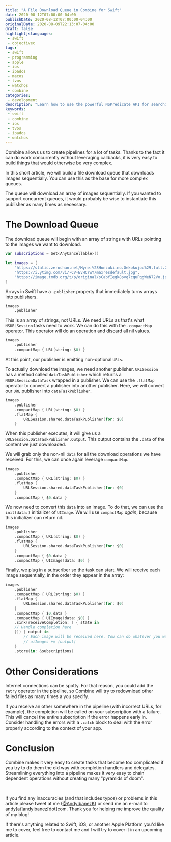 ```yaml
---
title: "A File Download Queue in Combine for Swift"
date: 2020-08-12T07:00:00-04:00
publishDate: 2020-08-12T07:00:00-04:00
originalDate: 2020-08-09T22:13:07-04:00
draft: false
highlightjslanguages:
 - swift
 - objectivec
tags:
 - swift
 - programming
 - apple
 - ios
 - ipados
 - macos
 - tvos
 - watchos
 - combine
categories:
 - development
description: "Learn how to use the powerful NSPredicate API for searching and filtering."
keywords:
 - swift
 - combine
 - ios
 - tvos
 - ipados
 - watchos
---
```


Combine allows us to create pipelines for a lot of tasks. Thanks to the fact it can do work concurrently without leveraging callbacks, it is very easy to build things that would otherwise be very complex.

In this short article, we will build a file download queue that downloads images sequentially. You can use this as the base for more complex queues.

The queue will download an array of images sequentially. If you wanted to support concurrent queues, it would probably be wise to instantiate this publisher as many times as necessary.

# The Download Queue

The download queue will begin with an array of strings with URLs pointing to the images we want to download.

```swift
var subscriptions = Set<AnyCancellable>()

let images = [
    "https://static.zerochan.net/Myne.%28Honzuki.no.Gekokujou%29.full.2884727.jpg",
    "https://i.ytimg.com/vi/-CV-EvHCrwY/maxresdefault.jpg",
    "https://image.tmdb.org/t/p/original/sCabfIegk8pvg7cquPqgWeN72Vo.jpg"
]
```

Arrays in Swift have a `.publisher` property that immediately turns arrays into publishers.

```
images
    .publisher
```

This is an array of strings, not URLs. We need URLs as that's what `NSURLSession` tasks need to work. We can do this with the `.compactMap` operator. This operator will do an operation and discard all nil values.

```swift
images
    .publisher
    .compactMap { URL(string: $0) }
```

At this point, our publisher is emitting non-optional `URLs`.

To actually download the images, we need another publisher. `URLSession` has a method called `dataTaskPublisher` which returns a `NSURLSessionDataTask` wrapped in a publisher. We can use the `.flatMap` operator to convert a publisher into another publisher. Here, we will convert our `URL` publisher into `dataTaskPublisher`.

```swift
images
    .publisher
    .compactMap { URL(string: $0) }
    .flatMap {
        URLSession.shared.dataTaskPublisher(for: $0)
    }
```

When this publisher executes, it will give us a ` URLSession.DataTaskPublisher.Output`. This output contains the `.data` of the content we just downloaded.

We will grab only the non-nil `data` for all the download operations we have received. For this, we can once again leverage `compactMap`.

```swift
images
    .publisher
    .compactMap { URL(string: $0) }
    .flatMap {
        URLSession.shared.dataTaskPublisher(for: $0)
    }
    .compactMap { $0.data }
```

We now need to convert this `data` into an image. To do that, we can use the `init(data:)` initializer of `UIImage`. We will use `compactMap` *again*, because this initializer can return nil.

```swift
images
    .publisher
    .compactMap { URL(string: $0) }
    .flatMap {
        URLSession.shared.dataTaskPublisher(for: $0)
    }
    .compactMap { $0.data }
    .compactMap { UIImage(data: $0) }
```

Finally, we plug in a subscriber so the task can start. We will receive each image sequentially, in the order they appear in the array:

```swift
images
    .publisher
    .compactMap { URL(string: $0) }
    .flatMap {
        URLSession.shared.dataTaskPublisher(for: $0)
    }
    .compactMap { $0.data }
    .compactMap { UIImage(data: $0) }
    .sink(receiveCompletion: ( { state in
    // Handle completion here
    })) { output in
        // Each image will be received here. You can do whatever you want with it.
        // uiImages += [output]
    }
    .store(in: &subscriptions)
```

# Other Considerations

Internet connections can be spotty. For that reason, you could add the `retry` operator in the pipeline, so Combine will try to redownload other failed files as many times a you specify.

If you receive an other somewhere in the pipeline (with incorrect URLs, for example), the completion will be called on your subscription with a failure. This will cancel the entire subscription if the error happens early in. Consider handling the errors with a `.catch` block to deal with the error properly according to the context of your app.

# Conclusion

Combine makes it very easy to create tasks that become too complicated if you try to do them the old way with completion handlers and delegates. Streamlining everything into a pipeline makes it very easy to chain dependent operations without creating many "pyramids of doom".

<br>

If you find any inaccuracies (and that includes typos) or problems in this article please tweet at me ([@AndyIbanezK](https://twitter.com/AndyIbanezK)) or send me an e-mail to andy[at]andyibanez[dot]com. Thank you for helping me improve the quality of my blog!

If there's anything related to Swift, iOS, or another Apple Platform you'd like me to cover, feel free to contact me and I will try to cover it in an upcoming article.